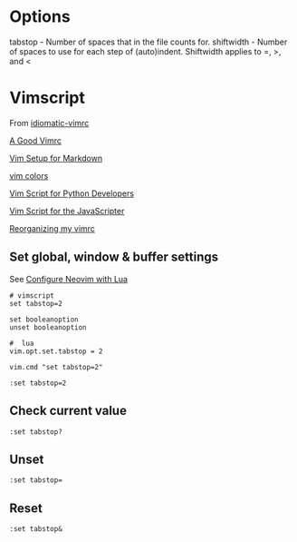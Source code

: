 # Options

tabstop - Number of spaces that <Tab> in the file counts for.
shiftwidth - Number of spaces to use for each step of (auto)indent.
Shiftwidth applies to =, >, and <

# Vimscript

From [idiomatic-vimrc](https://github.com/romainl/idiomatic-vimrc)

[A Good Vimrc](https://dougblack.io/words/a-good-vimrc.html)

[Vim Setup for Markdown](https://www.swamphogg.com/2015/vim-setup/)

[vim colors](http://vimcolors.com/)

[Vim Script for Python Developers](https://gist.github.com/yegappan/16d964a37ead0979b05e655aa036cad0)

[Vim Script for the JavaScripter](https://w0rp.com/blog/post/vim-script-for-the-javascripter/)

[Reorganizing my vimrc](https://blog.djy.io/reorganizing-my-vimrc/)

##  Set global, window & buffer settings

See [Configure Neovim with Lua](https://vonheikemen.github.io/devlog/tools/configuring-neovim-using-lua/)

```
# vimscript
set tabstop=2

set booleanoption
unset booleanoption

#  lua
vim.opt.set.tabstop = 2

vim.cmd "set tabstop=2"

:set tabstop=2
```

## Check current value

```
:set tabstop?
```

## Unset

```
:set tabstop=
```

## Reset
```
:set tabstop&
```
